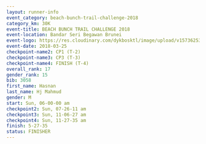 ```yaml
---
layout: runner-info 
event_category: beach-bunch-trail-challenge-2018 
category_km: 30K 
event-title: BEACH BUNCH TRAIL CHALLENGE 2018 
event-location: Bandar Seri Begawan Brunei 
event-logo: https://res.cloudinary.com/dykbosktl/image/upload/v1573625354/Logo/Logo_qug4sc.jpg 
event-date: 2018-03-25 
checkpoint-name2: CP1 (T-2) 
checkpoint-name3: CP3 (T-3) 
checkpoint-name4: FINISH (T-4) 
overall_rank: 17
gender_rank: 15
bib: 3058
first_name: Hasnan
last_name: Hj Mahmud
gender: M
start: Sun, 06-00-00 am
checkpoint2: Sun, 07-26-11 am
checkpoint3: Sun, 11-06-27 am
checkpoint4: Sun, 11-27-35 am
finish: 5-27-35
status: FINISHER
---
```

